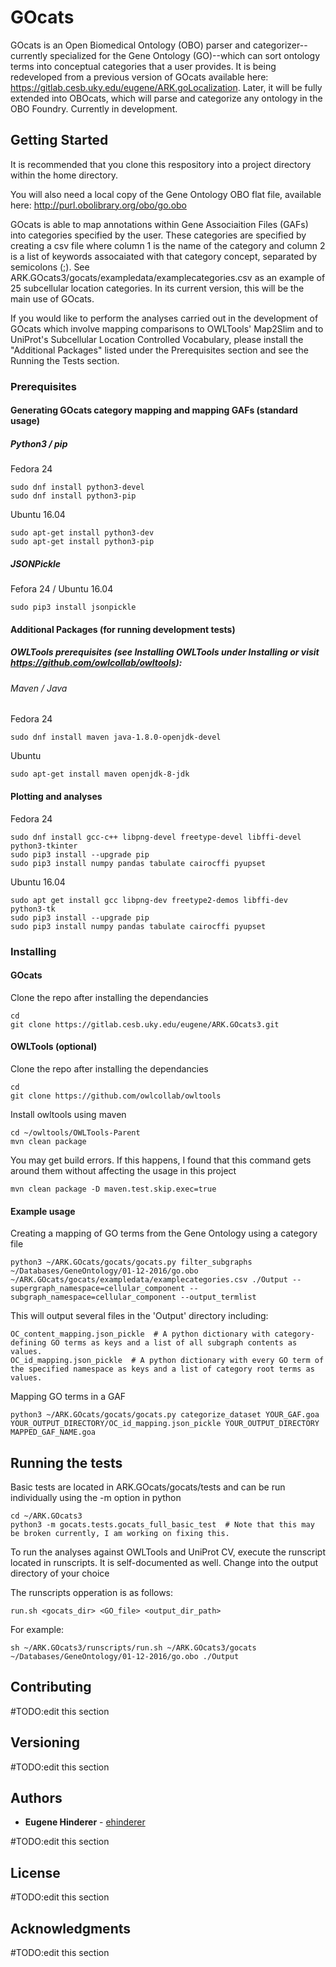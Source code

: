 # GOcats

GOcats is an Open Biomedical Ontology (OBO) parser and categorizer--currently specialized for the Gene Ontology (GO)--which can sort ontology terms into conceptual categories that a user provides. It is being redeveloped from a previous version of GOcats available here: https://gitlab.cesb.uky.edu/eugene/ARK.goLocalization. Later, it will be fully extended into OBOcats, which will parse and categorize any ontology in the OBO Foundry.
Currently in development.

## Getting Started

It is recommended that you clone this respository into a project directory within the home directory. 

You will also need a local copy of the Gene Ontology OBO flat file, available here: http://purl.obolibrary.org/obo/go.obo

GOcats is able to map annotations within Gene Associaition Files (GAFs) into categories specified by the user. These categories are specified by creating a csv file where column 1 is the name of the category and column 2 is a list of keywords assocaiated with that category concept, separated by semicolons (;). See ARK.GOcats3/gocats/exampledata/examplecategories.csv as an example of 25 subcellular location categories. In its current version, this will be the main use of GOcats. 

If you would like to perform the analyses carried out in the development of GOcats which involve mapping comparisons to OWLTools' Map2Slim and to UniProt's Subcellular Location Controlled Vocabulary, please install the "Additional Packages" listed under the Prerequisites section and see the Running the Tests section.

### Prerequisites

#### Generating GOcats category mapping and mapping GAFs (standard usage)

##### Python3 / pip

Fedora 24
```
sudo dnf install python3-devel
sudo dnf install python3-pip
```

Ubuntu 16.04
```
sudo apt-get install python3-dev
sudo apt-get install python3-pip
```

##### JSONPickle

Fefora 24 / Ubuntu 16.04
```
sudo pip3 install jsonpickle
```

#### Additional Packages (for running development tests)

##### OWLTools prerequisites (see Installing OWLTools under Installing or visit https://github.com/owlcollab/owltools):

###### Maven / Java

Fedora 24
```
sudo dnf install maven java-1.8.0-openjdk-devel
```

Ubuntu
```
sudo apt-get install maven openjdk-8-jdk
```

#### Plotting and analyses 

Fedora 24
```
sudo dnf install gcc-c++ libpng-devel freetype-devel libffi-devel python3-tkinter
sudo pip3 install --upgrade pip
sudo pip3 install numpy pandas tabulate cairocffi pyupset
```
Ubuntu 16.04
```
sudo apt get install gcc libpng-dev freetype2-demos libffi-dev python3-tk 
sudo pip3 install --upgrade pip
sudo pip3 install numpy pandas tabulate cairocffi pyupset
```
### Installing

#### GOcats

Clone the repo after installing the dependancies
```
cd
git clone https://gitlab.cesb.uky.edu/eugene/ARK.GOcats3.git
```

#### OWLTools (optional)

Clone the repo after installing the dependancies 
```
cd
git clone https://github.com/owlcollab/owltools
```

Install owltools using maven
```
cd ~/owltools/OWLTools-Parent
mvn clean package
```

You may get build errors. If this happens, I found that this command gets around them without affecting the usage in this project
```
mvn clean package -D maven.test.skip.exec=true
```

#### Example usage

Creating a mapping of GO terms from the Gene Ontology using a category file
```
python3 ~/ARK.GOcats/gocats/gocats.py filter_subgraphs ~/Databases/GeneOntology/01-12-2016/go.obo ~/ARK.GOcats/gocats/exampledata/examplecategories.csv ./Output --supergraph_namespace=cellular_component --subgraph_namespace=cellular_component --output_termlist
```
This will output several files in the 'Output' directory including:
```
OC_content_mapping.json_pickle  # A python dictionary with category-defining GO terms as keys and a list of all subgraph contents as values.
OC_id_mapping.json_pickle  # A python dictionary with every GO term of the specified namespace as keys and a list of category root terms as values.
```

Mapping GO terms in a GAF
```
python3 ~/ARK.GOcats/gocats/gocats.py categorize_dataset YOUR_GAF.goa YOUR_OUTPUT_DIRECTORY/OC_id_mapping.json_pickle YOUR_OUTPUT_DIRECTORY MAPPED_GAF_NAME.goa
```

## Running the tests

Basic tests are located in ARK.GOcats/gocats/tests and can be run individually using the -m option in python
```
cd ~/ARK.GOcats3
python3 -m gocats.tests.gocats_full_basic_test  # Note that this may be broken currently, I am working on fixing this. 
```

To run the analyses against OWLTools and UniProt CV, execute the runscript located in runscripts. It is self-documented as well.
Change into the output directory of your choice

The runscripts opperation is as follows:
```
run.sh <gocats_dir> <GO_file> <output_dir_path>
```

For example:
```
sh ~/ARK.GOcats3/runscripts/run.sh ~/ARK.GOcats3/gocats ~/Databases/GeneOntology/01-12-2016/go.obo ./Output
```

## Contributing

#TODO:edit this section

## Versioning

#TODO:edit this section 

## Authors

* **Eugene Hinderer** - [ehinderer](https://github.com/ehinderer)

#TODO:edit this section

## License

#TODO:edit this section

## Acknowledgments

#TODO:edit this section

